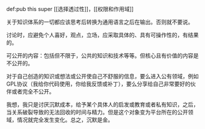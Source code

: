 def:pub this super [[选择透过性]]，[[权限和作用域]]


关于知识体系的一切都应该思考后转换为通用语言之后在输出。否则就不要说。

讨论时，应避免个人喜好，观点，立场，应采取具体的、具有可操作性的，有结果的。




可公开的内容：包括但不限于，公共的知识和技术等等。但核心且有价值的内容是不公开的。

对于自己创造的知识或想法或公开使自己不舒服的信息，要么进入公有领域，例如GPL协议（我给你代码使用，你给我反馈或补丁），要么分享给自己非常要好的伙伴或者完全不公开。

我想，我只是讨厌沉默成本，给予某个具体人的启发或教育或者私有知识，之后，当关系破裂导致的无法回收的时间与精力。但是这个对象变为平台所在的公开领域，情况就完全发生变化。总之，沉默是金。